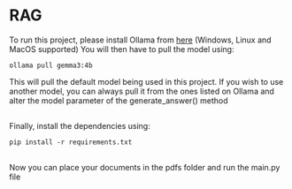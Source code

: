 
# RAG
To run this project, please install Ollama from [here](https://ollama.com/download) (Windows, Linux and MacOS supported)
You will then have to pull the model using:

    ollama pull gemma3:4b
This will pull the default model being used in this project. If you wish to use another model, you can always pull it from the ones listed on Ollama and alter the model parameter of the generate_answer() method
##
Finally, install the dependencies using:

    pip install -r requirements.txt
## 
Now you can place your documents in the pdfs folder and run the main.py file
